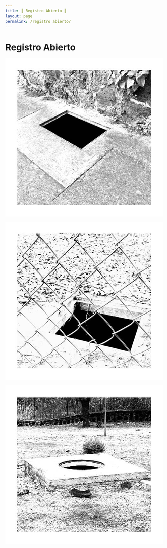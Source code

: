 ```yaml
---
title: ║ Registro Abierto ║
layout: page
permalink: /registro abierto/
---
```


# Registro Abierto

![](/assets/images/registro%20abierto/RA1web.jpg)

![](/assets/images/registro%20abierto/RA2web.jpg)

![](/assets/images/registro%20abierto/RA3web.jpg)

